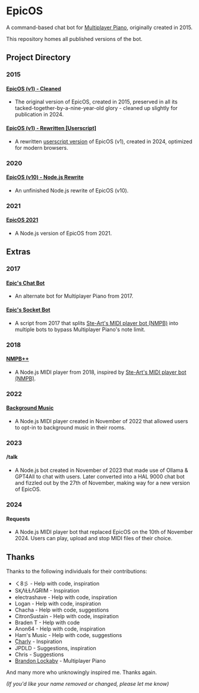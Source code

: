 # EpicOS
A command-based chat bot for [Multiplayer Piano](https://multiplayerpiano.net), originally created in 2015.

This repository homes all published versions of the bot.

## Project Directory

### 2015

#### [EpicOS (v1) - Cleaned](https://github.com/slowstone72/EpicOS/blob/main/2015/v1-cleaned-2024.js)

- The original version of EpicOS, created in 2015, preserved in all its tacked-together-by-a-nine-year-old glory - cleaned up slightly for publication in 2024.

#### [EpicOS (v1) - Rewritten [Userscript]](https://github.com/slowstone72/EpicOS/blob/main/2015/v1-rewritten-2024.js)

- A rewritten [userscript version](https://greasyfork.org/scripts/521353) of EpicOS (v1), created in 2024, optimized for modern browsers.

### 2020

#### [EpicOS (v10) - Node.js Rewrite](https://github.com/slowstone72/EpicOS/blob/main/2020-07-22-v10-node-js-rewrite)

- An unfinished Node.js rewrite of EpicOS (v10).

### 2021

#### [EpicOS 2021](https://github.com/slowstone72/EpicOS/tree/main/2021-12-09-node-js)

- A Node.js version of EpicOS from 2021.

## Extras

### 2017

#### [Epic's Chat Bot](https://github.com/slowstone72/EpicOS/tree/main/extras/2017-epics-chat-bot)

- An alternate bot for Multiplayer Piano from 2017.

#### [Epic's Socket Bot](https://github.com/slowstone72/EpicOS/tree/main/extras/2017-epics-socket-bot)

- A script from 2017 that splits [Ste-Art's MIDI player bot (NMPB)](https://nmpb-blog.blogspot.com/) into multiple bots to bypass Multiplayer Piano's note limit.

### 2018

#### [NMPB++](https://github.com/slowstone72/EpicOS/tree/main/extras/2018-nmpb-plus-plus)

- A Node.js MIDI player from 2018, inspired by [Ste-Art's MIDI player bot (NMPB)](https://nmpb-blog.blogspot.com/).

### 2022

#### [Background Music](https://github.com/slowstone72/background-music)

- A Node.js MIDI player created in November of 2022 that allowed users to opt-in to background music in their rooms.

### 2023

#### /talk

- A Node.js bot created in November of 2023 that made use of Ollama & GPT4All to chat with users. Later converted into a HAL 9000 chat bot and fizzled out by the 27th of November, making way for a new version of EpicOS.

### 2024

#### Requests

- A Node.js MIDI player bot that replaced EpicOS on the 10th of November 2024. Users can play, upload and stop MIDI files of their choice.

## Thanks

Thanks to the following individuals for their contributions:
- く8彡 - Help with code, inspiration
- SⱩΛȽȽΛǤɌIM - Inspiration
- electrashave - Help with code, inspiration
- Logan - Help with code, inspiration
- Chacha - Help with code, suggestions
- CitronSustain - Help with code, inspiration
- Braden T - Help with code
- Anon64 - Help with code, inspiration
- Ham's Music - Help with code, suggestions
- [ ۣۜCharly](https://github.com/charleprr) - Inspiration
- JPDLD	- Suggestions, inspiration
- Chris - Suggestions
- [Brandon Lockaby](https://github.com/brandon-lockaby) - Multiplayer Piano

And many more who unknowingly inspired me. Thanks again.

*(If you'd like your name removed or changed, please let me know)*
